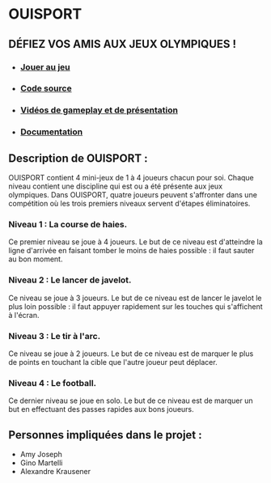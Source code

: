 # OUISPORT 
## DÉFIEZ VOS AMIS AUX JEUX OLYMPIQUES !

- ### [Jouer au jeu](https://ginosprod.github.io/OUISPORT/)
- ### [Code source](https://github.com/Ginosprod/OUISPORT)
- ### [Vidéos de gameplay et de présentation](https://github.com/Ginosprod/OUISPORT)
- ### [Documentation](https://github.com/gamesonweb/gow-olympic-edition-ouisport/blob/main/Documentation.md)

## Description de OUISPORT : 
  OUISPORT contient 4 mini-jeux de 1 à 4 joueurs chacun pour soi. Chaque niveau contient une discipline qui est ou a été présente aux jeux olympiques.
  Dans OUISPORT, quatre joueurs peuvent s'affronter dans une compétition où les trois premiers niveaux servent d'étapes éliminatoires.
  
### Niveau 1 : La course de haies.
Ce premier niveau se joue à 4 joueurs. Le but de ce niveau est d'atteindre la ligne d'arrivée en faisant tomber le moins de haies possible : il faut sauter au bon moment.
    
### Niveau 2 : Le lancer de javelot.
Ce niveau se joue à 3 joueurs. Le but de ce niveau est de lancer le javelot le plus loin possible : il faut appuyer rapidement sur les touches qui s'affichent à l'écran.
    
### Niveau 3 : Le tir à l'arc.
Ce niveau se joue à 2 joueurs. Le but de ce niveau est de marquer le plus de points en touchant la cible que l'autre joueur peut déplacer.
    
### Niveau 4 : Le football.
Ce dernier niveau se joue en solo. Le but de ce niveau est de marquer un but en effectuant des passes rapides aux bons joueurs. 

## Personnes impliquées dans le projet : 
- Amy Joseph
- Gino Martelli
- Alexandre Krausener



